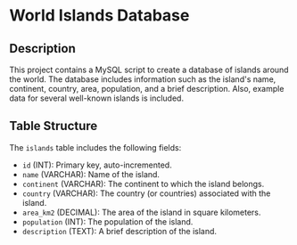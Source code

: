 # World Islands Database

## Description

This project contains a MySQL script to create a database of islands around the world. The database includes information such as the island's name, continent, country, area, population, and a brief description. Also, example data for several well-known islands is included.



## Table Structure

The `islands` table includes the following fields:
- `id` (INT): Primary key, auto-incremented.
- `name` (VARCHAR): Name of the island.
- `continent` (VARCHAR): The continent to which the island belongs.
- `country` (VARCHAR): The country (or countries) associated with the island.
- `area_km2` (DECIMAL): The area of the island in square kilometers.
- `population` (INT): The population of the island.
- `description` (TEXT): A brief description of the island.

